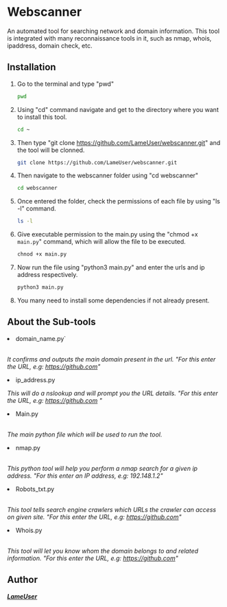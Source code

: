 # Webscanner

An automated tool for searching network and domain information. This tool is integrated with many reconnaissance tools in it, such as nmap, whois, ipaddress, domain check, etc. 


## Installation

1. Go to the terminal and type "pwd"
   ```sh
   pwd
   ```

2. Using "cd" command navigate and get to the directory where you want to install this tool.
   ```sh
   cd ~ 
   ```

3. Then type "git clone https://github.com/LameUser/webscanner.git" and the tool will be clonned.
   ```sh
   git clone https://github.com/LameUser/webscanner.git
   ```

4. Then navigate to the webscanner folder using "cd webscanner"
   ```sh
   cd webscanner
   ```
   
6. Once entered the folder, check the permissions of each file by using "ls -l" command.
   ```sh
   ls -l
   ```

7. Give executable permission to the main.py using the "chmod +x `main.py`" command, which will allow the file to be executed.
   ```sh
   chnod +x main.py
   ```
   
8. Now run the file using "python3 main.py" and enter the urls and ip address respectively.
   ```sh
   python3 main.py
   ```
   
9. You many need to install some dependencies if not already present.




## About the Sub-tools

<li>domain_name.py`</li></br>

_It confirms and outputs the main domain present in the url.
"For this enter the URL, e.g: https://github.com"_

<li>ip_address.py</li>

_This will do a nslookup and will prompt you the URL details.
"For this enter the URL, e.g: https://github.com "_

<li>Main.py</li></br>

_The main python file which will be used to run the tool._

<li>nmap.py</li></br>

_This python tool will help you perform a nmap search for a given ip address.
"For this enter an IP address, e.g: 192.148.1.2"_

<li>Robots_txt.py</li></br>

_This tool tells search engine crawlers which URLs the crawler can access on given site.
"For this enter the URL, e.g: https://github.com"_


<li>Whois.py</li></br>

_This tool will let you know whom the domain belongs to and related information.
"For this enter the URL, e.g: https://github.com"_


## Author

**_[LameUser](https://github.com/LameUser)_**
